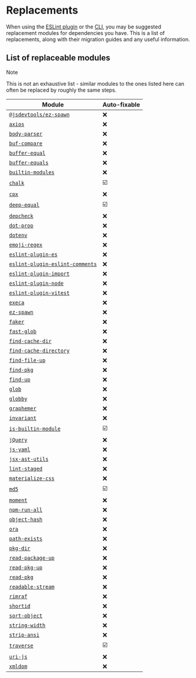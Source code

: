 # Replacements

When using the [ESLint plugin](https://github.com/es-tooling/eslint-plugin-depend) or the [CLI](https://github.com/e18e/cli), you may be suggested replacement modules for dependencies you have. This is a list of replacements, along with their migration guides and any useful information.

## List of replaceable modules

> [!NOTE]
> This is not an exhaustive list - similar modules to the ones listed here can often be replaced by roughly the same steps.

| Module | Auto-fixable |
| -- | -- |
| [`@jsdevtools/ez-spawn`](./ez-spawn.md) | :x: |
| [`axios`](./axios.md) | :x: |
| [`body-parser`](./body-parser.md) | :x: |
| [`buf-compare`](./buf-compare.md) | :x: |
| [`buffer-equal`](./buffer-equal.md) | :x: |
| [`buffer-equals`](./buffer-equals.md) | :x: |
| [`builtin-modules`](./builtin-modules.md) | :x: |
| [`chalk`](./chalk.md) | :ballot_box_with_check: |
| [`cpx`](./cpx.md) | :x: |
| [`deep-equal`](./deep-equal.md) | :ballot_box_with_check: |
| [`depcheck`](./depcheck.md) | :x: |
| [`dot-prop`](./dot-prop.md) | :x: |
| [`dotenv`](./dotenv.md) | :x: |
| [`emoji-regex`](./emoji-regex.md) | :x: |
| [`eslint-plugin-es`](./eslint-plugin-es.md) | :x: |
| [`eslint-plugin-eslint-comments`](./eslint-plugin-eslint-comments.md) | :x: |
| [`eslint-plugin-import`](./eslint-plugin-import.md) | :x: |
| [`eslint-plugin-node`](./eslint-plugin-node.md) | :x: |
| [`eslint-plugin-vitest`](./eslint-plugin-vitest.md) | :x: |
| [`execa`](./execa.md) | :x: |
| [`ez-spawn`](./ez-spawn.md) | :x: |
| [`faker`](./faker.md) | :x: |
| [`fast-glob`](./fast-glob.md) | :x: |
| [`find-cache-dir`](./find-cache-dir.md) | :x: |
| [`find-cache-directory`](./find-cache-directory.md) | :x: |
| [`find-file-up`](./find-file-up.md) | :x: |
| [`find-pkg`](./find-pkg.md) | :x: |
| [`find-up`](./find-up.md) | :x: |
| [`glob`](./glob.md) | :x: |
| [`globby`](./globby.md) | :x: |
| [`graphemer`](./graphemer.md) | :x: |
| [`invariant`](./invariant.md) | :x: |
| [`is-builtin-module`](./is-builtin-module.md) | :ballot_box_with_check: |
| [`jQuery`](./jquery.md) | :x: |
| [`js-yaml`](./js-yaml.md) | :x: |
| [`jsx-ast-utils`](./jsx-ast-utils.md) | :x: |
| [`lint-staged`](./lint-staged.md) | :x: |
| [`materialize-css`](./materialize-css.md) | :x: |
| [`md5`](./md5.md) | :ballot_box_with_check: |
| [`moment`](./moment.md) | :x: |
| [`npm-run-all`](./npm-run-all.md) | :x: |
| [`object-hash`](./object-hash.md) | :x: |
| [`ora`](./ora.md) | :x: |
| [`path-exists`](./path-exists.md) | :x: |
| [`pkg-dir`](./pkg-dir.md) | :x: |
| [`read-package-up`](./read-package-up.md) | :x: |
| [`read-pkg-up`](./read-pkg-up.md) | :x: |
| [`read-pkg`](./read-pkg.md) | :x: |
| [`readable-stream`](./readable-stream.md) | :x: |
| [`rimraf`](./rimraf.md) | :x: |
| [`shortid`](./shortid.md) | :x: |
| [`sort-object`](./sort-object.md) | :x: |
| [`string-width`](./string-width.md) | :x: |
| [`strip-ansi`](./strip-ansi.md) | :x: |
| [`traverse`](./traverse.md) | :ballot_box_with_check: |
| [`uri-js`](./uri-js.md) | :x: |
| [`xmldom`](./xmldom.md) | :x: |
